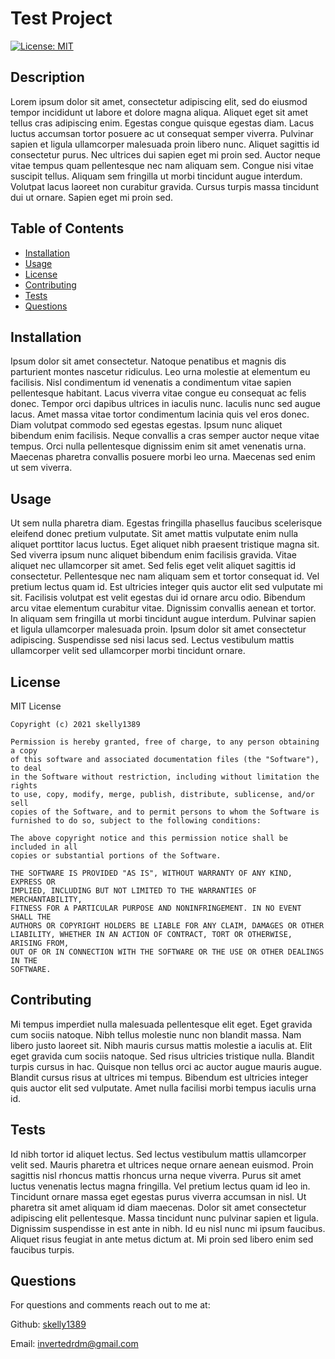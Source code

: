 # Test Project

[![License: MIT](https://img.shields.io/badge/License-MIT-yellow.svg)](https://opensource.org/licenses/MIT)

## Description 

Lorem ipsum dolor sit amet, consectetur adipiscing elit, sed do eiusmod tempor incididunt ut labore et dolore magna aliqua. Aliquet eget sit amet tellus cras adipiscing enim. Egestas congue quisque egestas diam. Lacus luctus accumsan tortor posuere ac ut consequat semper viverra. Pulvinar sapien et ligula ullamcorper malesuada proin libero nunc. Aliquet sagittis id consectetur purus. Nec ultrices dui sapien eget mi proin sed. Auctor neque vitae tempus quam pellentesque nec nam aliquam sem. Congue nisi vitae suscipit tellus. Aliquam sem fringilla ut morbi tincidunt augue interdum. Volutpat lacus laoreet non curabitur gravida. Cursus turpis massa tincidunt dui ut ornare. Sapien eget mi proin sed.

## Table of Contents
- [Installation](#installation)
- [Usage](#usage)
- [License](#license)
- [Contributing](#contributing)
- [Tests](#tests)
- [Questions](#questions)

## Installation

Ipsum dolor sit amet consectetur. Natoque penatibus et magnis dis parturient montes nascetur ridiculus. Leo urna molestie at elementum eu facilisis. Nisl condimentum id venenatis a condimentum vitae sapien pellentesque habitant. Lacus viverra vitae congue eu consequat ac felis donec. Tempor orci dapibus ultrices in iaculis nunc. Iaculis nunc sed augue lacus. Amet massa vitae tortor condimentum lacinia quis vel eros donec. Diam volutpat commodo sed egestas egestas. Ipsum nunc aliquet bibendum enim facilisis. Neque convallis a cras semper auctor neque vitae tempus. Orci nulla pellentesque dignissim enim sit amet venenatis urna. Maecenas pharetra convallis posuere morbi leo urna. Maecenas sed enim ut sem viverra.

## Usage

Ut sem nulla pharetra diam. Egestas fringilla phasellus faucibus scelerisque eleifend donec pretium vulputate. Sit amet mattis vulputate enim nulla aliquet porttitor lacus luctus. Eget aliquet nibh praesent tristique magna sit. Sed viverra ipsum nunc aliquet bibendum enim facilisis gravida. Vitae aliquet nec ullamcorper sit amet. Sed felis eget velit aliquet sagittis id consectetur. Pellentesque nec nam aliquam sem et tortor consequat id. Vel pretium lectus quam id. Est ultricies integer quis auctor elit sed vulputate mi sit. Facilisis volutpat est velit egestas dui id ornare arcu odio. Bibendum arcu vitae elementum curabitur vitae. Dignissim convallis aenean et tortor. In aliquam sem fringilla ut morbi tincidunt augue interdum. Pulvinar sapien et ligula ullamcorper malesuada proin. Ipsum dolor sit amet consectetur adipiscing. Suspendisse sed nisi lacus sed. Lectus vestibulum mattis ullamcorper velit sed ullamcorper morbi tincidunt ornare.

## License

MIT License

    Copyright (c) 2021 skelly1389
    
    Permission is hereby granted, free of charge, to any person obtaining a copy
    of this software and associated documentation files (the "Software"), to deal
    in the Software without restriction, including without limitation the rights
    to use, copy, modify, merge, publish, distribute, sublicense, and/or sell
    copies of the Software, and to permit persons to whom the Software is
    furnished to do so, subject to the following conditions:
    
    The above copyright notice and this permission notice shall be included in all
    copies or substantial portions of the Software.
    
    THE SOFTWARE IS PROVIDED "AS IS", WITHOUT WARRANTY OF ANY KIND, EXPRESS OR
    IMPLIED, INCLUDING BUT NOT LIMITED TO THE WARRANTIES OF MERCHANTABILITY,
    FITNESS FOR A PARTICULAR PURPOSE AND NONINFRINGEMENT. IN NO EVENT SHALL THE
    AUTHORS OR COPYRIGHT HOLDERS BE LIABLE FOR ANY CLAIM, DAMAGES OR OTHER
    LIABILITY, WHETHER IN AN ACTION OF CONTRACT, TORT OR OTHERWISE, ARISING FROM,
    OUT OF OR IN CONNECTION WITH THE SOFTWARE OR THE USE OR OTHER DEALINGS IN THE
    SOFTWARE. 

## Contributing

Mi tempus imperdiet nulla malesuada pellentesque elit eget. Eget gravida cum sociis natoque. Nibh tellus molestie nunc non blandit massa. Nam libero justo laoreet sit. Nibh mauris cursus mattis molestie a iaculis at. Elit eget gravida cum sociis natoque. Sed risus ultricies tristique nulla. Blandit turpis cursus in hac. Quisque non tellus orci ac auctor augue mauris augue. Blandit cursus risus at ultrices mi tempus. Bibendum est ultricies integer quis auctor elit sed vulputate. Amet nulla facilisi morbi tempus iaculis urna id.

## Tests

Id nibh tortor id aliquet lectus. Sed lectus vestibulum mattis ullamcorper velit sed. Mauris pharetra et ultrices neque ornare aenean euismod. Proin sagittis nisl rhoncus mattis rhoncus urna neque viverra. Purus sit amet luctus venenatis lectus magna fringilla. Vel pretium lectus quam id leo in. Tincidunt ornare massa eget egestas purus viverra accumsan in nisl. Ut pharetra sit amet aliquam id diam maecenas. Dolor sit amet consectetur adipiscing elit pellentesque. Massa tincidunt nunc pulvinar sapien et ligula. Dignissim suspendisse in est ante in nibh. Id eu nisl nunc mi ipsum faucibus. Aliquet risus feugiat in ante metus dictum at. Mi proin sed libero enim sed faucibus turpis.

## Questions
For questions and comments reach out to me at:

Github: [skelly1389](https://github.com/skelly1389) 

Email: <invertedrdm@gmail.com>

